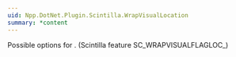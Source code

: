 ```yaml
---
uid: Npp.DotNet.Plugin.Scintilla.WrapVisualLocation
summary: *content
---
```


Possible options for <xref href="Npp.DotNet.Plugin.IScintillaGateway.SetWrapVisualFlagsLocation(Npp.DotNet.Plugin.Scintilla.WrapVisualLocation)" data-throw-if-not-resolved="false"></xref>. (Scintilla feature SC_WRAPVISUALFLAGLOC_)
